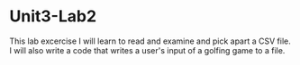 # Unit3-Lab2
This lab excercise I will learn to read and examine and pick apart a CSV file.
I will also write a code that writes a user's input of a golfing game to a file.
